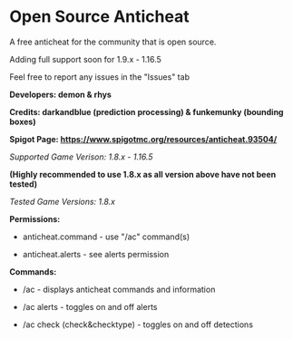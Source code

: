 # Open Source Anticheat
A free anticheat for the community that is open source.
 
Adding full support soon for 1.9.x - 1.16.5
 
Feel free to report any issues in the "Issues" tab
 
****Developers: demon & rhys****

**Credits: darkandblue (prediction processing) & funkemunky (bounding boxes)**

**Spigot Page: https://www.spigotmc.org/resources/anticheat.93504/**




*Supported Game Verison: 1.8.x - 1.16.5* 

**(Highly recommended to use 1.8.x as all version above have not been tested)**

*Tested Game Versions: 1.8.x*


**Permissions:**

* anticheat.command - use "/ac" command(s)

* anticheat.alerts - see alerts permission

**Commands:**

* /ac - displays anticheat commands and information

* /ac alerts - toggles on and off alerts

* /ac check (check&checktype) - toggles on and off detections
